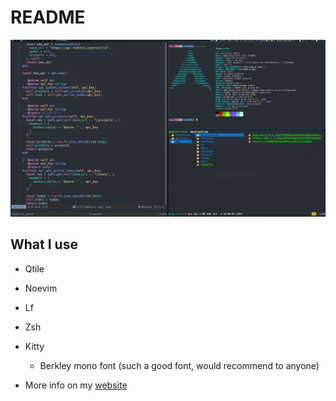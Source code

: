 # README
![Coding and stuff](./media/workflow-3.png)
## What I use
* Qtile
* Noevim
* Lf
* Zsh
* Kitty
    * Berkley mono font (such a good font, would recommend to anyone)

* More info on my [website](https://skykosiner.com/tools)
